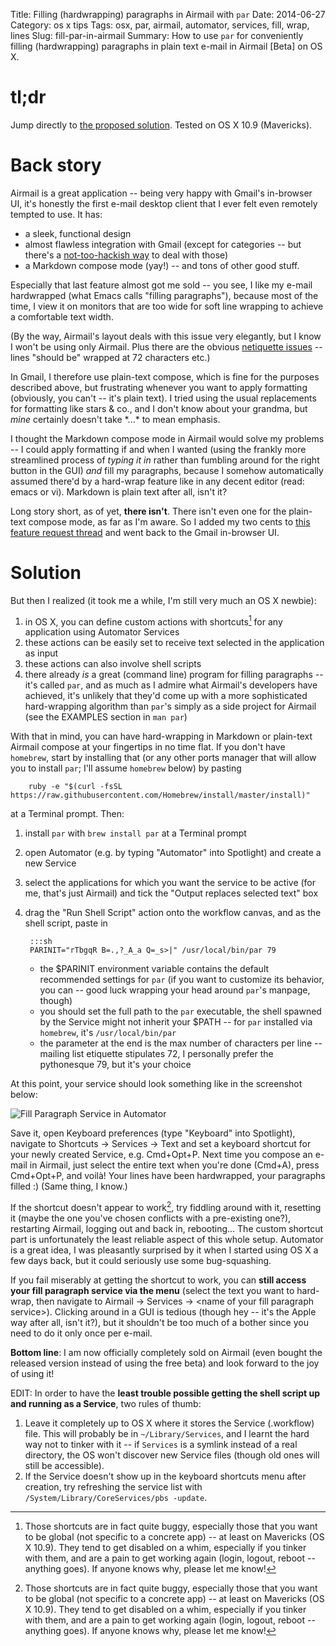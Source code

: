 Title: Filling (hardwrapping) paragraphs in Airmail with `par`
Date: 2014-06-27
Category: os x tips
Tags: osx, par, airmail, automator, services, fill, wrap, lines
Slug: fill-par-in-airmail
Summary: How to use `par` for conveniently filling (hardwrapping) paragraphs in plain text e-mail in Airmail [Beta] on OS X.

# tl;dr

Jump directly to [the proposed solution](#solution). Tested on OS X 10.9
(Mavericks).

# Back story

Airmail is a great application -- being very happy with Gmail's in-browser UI,
it's honestly the first e-mail desktop client that I ever felt even remotely
tempted to use. It has:

- a sleek, functional design
- almost flawless integration with Gmail (except for categories -- but there's
a
[not-too-hackish way](http://airmail.tenderapp.com/help/discussions/suggestion-new-features/396-workaround-for-gmail-categories)
to deal with those)
- a Markdown compose mode (yay!) -- and tons of other good stuff.

Especially that last feature almost got me sold -- you see, I like my e-mail
hardwrapped (what Emacs calls "filling paragraphs"), because most of the time,
I view it on monitors that are too wide for soft line wrapping to achieve a
comfortable text width.

(By the way, Airmail's layout deals with this issue very elegantly, but I know
I won't be using only Airmail. Plus there are the obvious
[netiquette issues](https://wiki.openstack.org/wiki/MailingListEtiquette#Line_Wrapping)
-- lines "should be" wrapped at 72 characters etc.)

In Gmail, I therefore use plain-text compose, which is fine for the purposes
described above, but frustrating whenever you want to apply formatting
(obviously, you can't -- it's plain text). I tried using the usual replacements
for formatting like stars & co., and I don't know about your grandma, but
*mine* certainly doesn't take \*...\* to mean emphasis.

I thought the Markdown compose mode in Airmail would solve my problems -- I
could apply formatting if and when I wanted (using the frankly more streamlined
process of *typing it in* rather than fumbling around for the right button in
the GUI) *and* fill my paragraphs, because I somehow automatically assumed
there'd by a hard-wrap feature like in any decent editor (read: emacs or
vi). Markdown is plain text after all, isn't it?

Long story short, as of yet, **there isn't**. There isn't even one for the
plain-text compose mode, as far as I'm aware. So I added my two cents to
[this feature request thread](http://feedback.airmailapp.com/forums/209001-airmail-mac-1-2/suggestions/4078595-add-line-wrap-for-plain-text-mails)
and went back to the Gmail in-browser UI.

# Solution <a name="solution"></a>

But then I realized (it took me a while, I'm still very much an OS X newbie):

1. in OS X, you can define custom actions with shortcuts[^1] for any
   application using Automator Services
2. these actions can be easily set to receive text selected in the application
   as input
3. these actions can also involve shell scripts
4. there already *is* a great (command line) program for filling paragraphs --
   it's called `par`, and as much as I admire what Airmail's developers have
   achieved, it's unlikely that they'd come up with a more sophisticated
   hard-wrapping algorithm than `par`'s simply as a side project for Airmail
   (see the EXAMPLES section in `man par`)

With that in mind, you can have hard-wrapping in Markdown or plain-text Airmail
compose at your fingertips in no time flat. If you don't have `homebrew`, start
by installing that (or any other ports manager that will allow you to install
`par`; I'll assume `homebrew` below) by pasting

        ruby -e "$(curl -fsSL https://raw.githubusercontent.com/Homebrew/install/master/install)"

at a Terminal prompt. Then:

1. install `par` with `brew install par` at a Terminal prompt
2. open Automator (e.g. by typing "Automator" into Spotlight) and create a new
   Service
3. select the applications for which you want the service to be active (for me,
   that's just Airmail) and tick the "Output replaces selected text" box
4. drag the "Run Shell Script" action onto the workflow canvas, and as the
   shell script, paste in

        :::sh
        PARINIT="rTbgqR B=.,?_A_a Q=_s>|" /usr/local/bin/par 79

    - the $PARINIT environment variable contains the default recommended
      settings for `par` (if you want to customize its behavior, you can -- good
      luck wrapping your head around `par`'s manpage, though)
    - you should set the full path to the `par` executable, the shell spawned by
      the Service might not inherit your $PATH -- for `par` installed via
      `homebrew`, it's `/usr/local/bin/par`
    - the parameter at the end is the max number of characters per
      line -- mailing list etiquette stipulates 72, I personally prefer the
      pythonesque 79, but it's your choice

At this point, your service should look something like in the screenshot
below:

![Fill Paragraph Service in Automator](/output/images/fill-par.png)

Save it, open Keyboard preferences (type "Keyboard" into Spotlight), navigate
to Shortcuts → Services → Text and set a keyboard shortcut for your newly
created Service, e.g. Cmd+Opt+P. Next time you compose an e-mail in Airmail,
just select the entire text when you're done (Cmd+A), press Cmd+Opt+P, and
voilà! Your lines have been hardwrapped, your paragraphs filled :) (Same thing,
I know.)

If the shortcut doesn't appear to work[^1], try fiddling around with it,
resetting it (maybe the one you've chosen conflicts with a pre-existing one?),
restarting Airmail, logging out and back in, rebooting... The custom shortcut
part is unfortunately the least reliable aspect of this whole setup. Automator
is a great idea, I was pleasantly surprised by it when I started using OS X a
few days back, but it could seriously use some bug-squashing.

If you fail miserably at getting the shortcut to work, you can **still access
your fill paragraph service via the menu** (select the text you want to
hard-wrap, then navigate to Airmail → Services → <name of your fill paragraph
service\>). Clicking around in a GUI is tedious (though hey -- it's the Apple
way after all, isn't it?), but it shouldn't be too much of a bother since you
need to do it only once per e-mail.

**Bottom line**: I am now officially completely sold on Airmail (even bought
the released version instead of using the free beta) and look forward to the
joy of using it!

EDIT: In order to have the **least trouble possible getting the shell script up
and running as a Service**, two rules of thumb:

1. Leave it completely up to OS X where it stores the Service (.workflow)
   file. This will probably be in `~/Library/Services`, and I learnt the hard
   way not to tinker with it -- if `Services` is a symlink instead of a real
   directory, the OS won't discover new Service files (though old ones will
   still be accessible).
2. If the Service doesn't show up in the keyboard shortcuts menu after
   creation, try refreshing the service list with
   `/System/Library/CoreServices/pbs -update`.

[^1]: Those shortcuts are in fact quite buggy, especially those that you want
to be global (not specific to a concrete app) -- at least on Mavericks (OS
X 10.9). They tend to get disabled on a whim, especially if you tinker with
them, and are a pain to get working again (login, logout, reboot -- anything
goes). If anyone knows why, please let me know!
